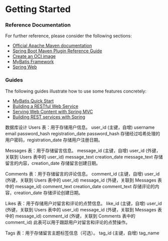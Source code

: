 # Getting Started

### Reference Documentation

For further reference, please consider the following sections:

* [Official Apache Maven documentation](https://maven.apache.org/guides/index.html)
* [Spring Boot Maven Plugin Reference Guide](https://docs.spring.io/spring-boot/docs/2.7.17/maven-plugin/reference/html/)
* [Create an OCI image](https://docs.spring.io/spring-boot/docs/2.7.17/maven-plugin/reference/html/#build-image)
* [MyBatis Framework](https://mybatis.org/spring-boot-starter/mybatis-spring-boot-autoconfigure/)
* [Spring Web](https://docs.spring.io/spring-boot/docs/2.7.17/reference/htmlsingle/index.html#web)

### Guides

The following guides illustrate how to use some features concretely:

* [MyBatis Quick Start](https://github.com/mybatis/spring-boot-starter/wiki/Quick-Start)
* [Building a RESTful Web Service](https://spring.io/guides/gs/rest-service/)
* [Serving Web Content with Spring MVC](https://spring.io/guides/gs/serving-web-content/)
* [Building REST services with Spring](https://spring.io/guides/tutorials/rest/)


数据库设计
Users 表：用于存储用户信息。
user_id (主键，自增)
username
email
password_hash
registration_date
password_hash 存储经过哈希处理的用户密码，registration_date 存储用户注册日期。


Messages 表：用于存储留言信息。
message_id (主键，自增)
user_id (外键，关联到 Users 表中的 user_id)
message_text
creation_date
message_text 存储留言的内容，creation_date 存储留言创建日期。


Comments 表：用于存储留言的评论信息。
comment_id (主键，自增)
user_id (外键，关联到 Users 表中的 user_id)
message_id (外键，关联到 Messages 表中的 message_id)
comment_text
creation_date
comment_text 存储评论的内容，creation_date 存储评论创建日期。


Likes 表：用于存储用户对留言和评论的点赞信息。
like_id (主键，自增)
user_id (外键，关联到 Users 表中的 user_id)
message_id (外键，关联到 Messages 表中的 message_id)
comment_id (外键，关联到 Comments 表中的 comment_id)
此表可以用于跟踪用户对留言和评论的点赞操作。


Tags 表：用于存储留言主题标签信息（可选）。
tag_id (主键，自增)
tag_name

